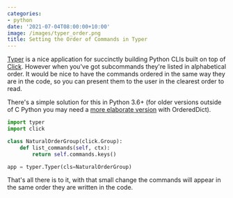 ```yaml
---
categories:
- python
date: '2021-07-04T08:00:00+10:00'
image: /images/typer_order.png
title: Setting the Order of Commands in Typer
---
```


[Typer](https://typer.tiangolo.com/) is a nice application for succinctly building Python CLIs built on top of [Click](https://click.palletsprojects.com/).
However when you've got subcommands they're listed in alphabetical order.
It would be nice to have the commands ordered in the same way they are in the code, so you can present them to the user in the clearest order to read.

There's a simple solution for this in Python 3.6+ (for older versions outside of C Python you may need a [more elaborate version](https://github.com/pallets/click/issues/513#issuecomment-301046782) with OrderedDict).

```python
import typer
import click

class NaturalOrderGroup(click.Group):
    def list_commands(self, ctx):
        return self.commands.keys()

app = typer.Typer(cls=NaturalOrderGroup)
```

That's all there is to it, with that small change the commands will appear in the same order they are written in the code.